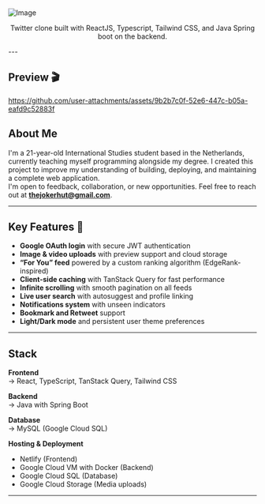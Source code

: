 <br />

![Image](https://github.com/user-attachments/assets/81fa949b-1719-4cc4-860a-189a7fbf0d72)

<p align="center">
  Twitter clone built with ReactJS, Typescript, Tailwind CSS, and Java Spring boot on the backend.
</p>
---

## Preview 🎬
https://github.com/user-attachments/assets/9b2b7c0f-52e6-447c-b05a-eafd9c52883f

## About Me

I'm a 21-year-old International Studies student based in the Netherlands, currently teaching myself programming alongside my degree. I created this project to improve my understanding of building, deploying, and maintaining a complete web application.  
I'm open to feedback, collaboration, or new opportunities. Feel free to reach out at **thejokerhut@gmail.com**.

---

## Key Features 🎯

- **Google OAuth login** with secure JWT authentication  
- **Image & video uploads** with preview support and cloud storage  
- **“For You” feed** powered by a custom ranking algorithm (EdgeRank-inspired)  
- **Client-side caching** with TanStack Query for fast performance  
- **Infinite scrolling** with smooth pagination on all feeds  
- **Live user search** with autosuggest and profile linking  
- **Notifications system** with unseen indicators  
- **Bookmark and Retweet** support  
- **Light/Dark mode** and persistent user theme preferences  

---

## Stack

**Frontend**  
→ React, TypeScript, TanStack Query, Tailwind CSS  

**Backend**  
→ Java with Spring Boot  

**Database**  
→ MySQL (Google Cloud SQL)  

**Hosting & Deployment**  
- Netlify (Frontend)  
- Google Cloud VM with Docker (Backend)  
- Google Cloud SQL (Database)  
- Google Cloud Storage (Media uploads)  

---
